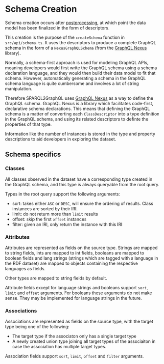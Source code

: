 # Schema Creation

Schema creation occurs after [postprocessing](postprocessing.md),
at which point the data model has been finalized in the form of
descriptors.

This creation is the purpose of the `createSchema` function in
`src/api/schema.ts`. It uses the descriptors to produce a complete
GraphQL schema in the form of a `NexusGraphQLSchema` (from the
[GraphQL Nexus](https://nexusjs.org/) library).

Normally, a schema-first approach is used for modeling GraphQL APIs,
meaning developers would first write the GraphQL schema using a schema
declaration language, and they would then build their data model
to fit that schema. However, automatically generating a schema
in the GraphQL schema language is quite cumbersome and involves
a lot of string manipulation.

Therefore SPARQL2GraphQL uses [GraphQL Nexus](https://nexusjs.org/)
as a way to define the GraphQL schema. GraphQL Nexus is a library which
facilitates code-first, declarative schema declarations. This means that
defining the GraphQL schema is a matter of converting each `ClassDescriptor`
into a type definition in the GraphQL schema, and using
its related descriptors to definte the properties of that type.

Information like the number of instances is stored in the type
and property descriptions to aid developers in exploring the dataset.

## Schema specifics

### Classes

All classes observed in the dataset have a corresponding type created
in the GraphQL schema, and this type is always queryable from the root
query.

Types in the root query support the following arguments:

- sort: takes either `ASC` or `DESC`, will ensure the ordering of results.
Class instances are sorted by their IRI.
- limit: do not return more than `limit` results
- offset: skip the first `offset` instances
- filter: given an IRI, only return the instance with this IRI

### Attributes

Attributes are represented as fields on the source type.
Strings are mapped to string fields, ints are mapped to int fields,
booleans are mapped to boolean fields and lang strings (strings which
are tagged with a language in the RDF dataset) are mapped to objects
containing the respective languages as fields.

Other types are mapped to string fields by default.

Attribute fields except for language strings and booleans support `sort`,
`limit` and `offset` arguments. For booleans these arguments do not make sense.
They may be implemented for language strings in the future.

### Associations

Associations are represented as fields on the source type,
with the target type being one of the following:

- The target type if the associaton only has a single target type
- A newly created union type joining all target types of the associaiton
in case the association has multiple target types.

Association fields support `sort`, `limit`, `offset` and `filter`
arguments.
